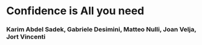 # Confidence is All you need 


### Karim Abdel Sadek, Gabriele Desimini, Matteo Nulli, Joan Velja, Jort Vincenti
